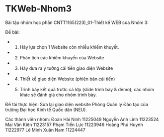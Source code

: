 # TKWeb-Nhom3

Bài tập nhóm học phần CNTT1165(223)_01-Thiết kế WEB của Nhóm 3:

Đề bài: 
- 1. Hãy lựa chọn 1 Website còn nhiều khiếm khuyết. 
- 2. Phân tích các khiếm khuyến của Website
- 3. Hãy đưa ra ý tưởng cải tiến giao diện Website
- 4. Thiết kế giao diện Website (phiên bản cải tiến)
- 5. Trình bày kết quả trước cả lớp (slide trình bày & demo); các nhóm khác sẽ đánh giá cho nhóm trình bày. 

Đề tài thực hiện: Sửa lại giao diện website Phòng Quản lý Đào tạo của trường Đại học Kinh tế Quốc dân (NEU). 

Các thành viên nhóm:
    Đoàn Hải Ninh	    11225049
    Nguyễn Anh Linh	    11223524
    Mai Văn Kiên	    11223157
    Phạm Tiến Lực	    11223946
    Hoàng Phú Huynh	    11222977
    Lê Minh Xuân Nam 	11224447



